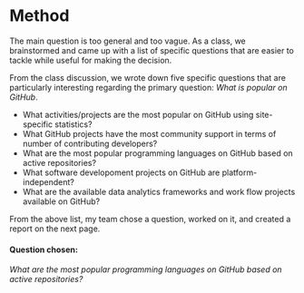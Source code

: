 # Method

The main question is too general and too vague. As a class, we brainstormed
and came up with a list of specific questions that are easier to tackle while useful
for making the decision.

From the class discussion, we wrote down five specific questions that are particularly interesting regarding the primary question: _What_ _is_ _popular_ _on_ _GitHub_.

* What activities/projects are the most popular on GitHub using site-specific statistics?
* What GitHub projects have the most community support in terms of number of contributing developers?
* What are the most popular programming languages on GitHub based on active repositories?
* What software developoment projects on GitHub are platform-independent?
* What are the available data analytics frameworks and work flow projects available on GitHub?

From the above list, my team chose a question, worked on it, and created a report on the next page.

#### Question chosen: 

_What_ _are_ _the_ _most_ _popular_ _programming_ _languages_ _on_ _GitHub_ _based_ _on_ _active_ _repositories?_
